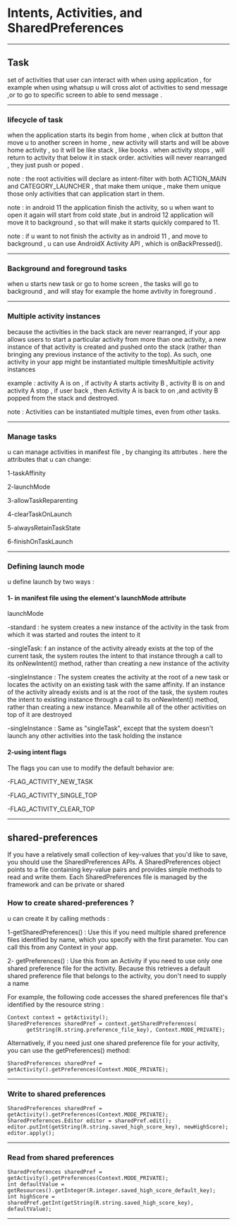  # Intents, Activities, and SharedPreferences
 
 ___
 
 ## Task
 set of activities that user can interact with when using application , for example when using whatsup u will cross alot of activities to send message ,or to go to specific screen to able to send message .
 
 ___
 
 ### lifecycle of task
 when the application starts its begin from home , when click at button that move u to another screen in home , new activity will starts and will be above home activity , so it will be like stack , like books . when activity stops , will return to activity that below it in stack order. activities will never rearranged , they just push or poped .
 
 note : the root activities will declare as intent-filter with both ACTION_MAIN and CATEGORY_LAUNCHER , that make them unique , make them unique  those only activities that can application start in them.
 
 note : in android 11 the application finish the activity, so u when want to open it again will start from cold state ,but in android 12 application will move it to background , so that will make it starts quickly compared to 11.
 
 note : if u want to not finish the activity as in android 11 , and move to background , u can use AndroidX Activity API , which is onBackPressed().
 
 ___
 
 ### Background and foreground tasks
 when u starts new task or go to home screen , the tasks will go to background , and will stay for example the home avtivity in foreground .
 
 ___
 
 ### Multiple activity instances
 because the activities in the back stack are never rearranged, if your app allows users to start a particular activity from more than one activity, a new instance of that activity is created and pushed onto the stack (rather than bringing any previous instance of the activity to the top). As such, one activity in your app might be instantiated multiple timesMultiple activity instances
 
 example : activity A is on , if activity A starts activity B , activity B is on and activity A stop , if user back , then Activity A is back to on ,and activity B popped from the stack and destroyed.
 
 note : Activities can be instantiated multiple times, even from other tasks.
 
 ___
 
 ### Manage tasks
 u can manage activities in manifest file , by changing its attrbutes . here the attributes that u can change:
 
1-taskAffinity

2-launchMode

3-allowTaskReparenting

4-clearTaskOnLaunch

5-alwaysRetainTaskState

6-finishOnTaskLaunch

___

### Defining launch mode
u define launch by two ways :

#### 1- in manifest file using the <activity> element's launchMode attribute
  
  launchMode 
  
  -standard : he system creates a new instance of the activity in the task from which it was started and routes the intent to it
  
  -singleTask: f an instance of the activity already exists at the top of the current task, the system routes the intent to that instance through a call to its onNewIntent() method, rather than creating a new instance of the activity
  
  -singleInstance : The system creates the activity at the root of a new task or locates the activity on an existing task with the same affinity. If an instance of the activity already exists and is at the root of the task, the system routes the intent to existing instance through a call to its onNewIntent() method, rather than creating a new instance. Meanwhile all of the other activities on top of it are destroyed
  
  -singleInstance : Same as "singleTask", except that the system doesn't launch any other activities into the task holding the instance
  

#### 2-using intent flags 
The flags you can use to modify the default behavior are:
  
  -FLAG_ACTIVITY_NEW_TASK
  
  -FLAG_ACTIVITY_SINGLE_TOP
  
  -FLAG_ACTIVITY_CLEAR_TOP
  
  ___
 
 ## shared-preferences
 If you have a relatively small collection of key-values that you'd like to save, you should use the SharedPreferences APIs. A SharedPreferences object points to a file containing key-value pairs and provides simple methods to read and write them. Each SharedPreferences file is managed by the framework and can be private or shared
  
### How to create shared-preferences ?
  u can create it by calling methods :
  
  1-getSharedPreferences() :  Use this if you need multiple shared preference files identified by name, which you specify with the first parameter. You can call this from any Context in your app.
  
 2- getPreferences() :  Use this from an Activity if you need to use only one shared preference file for the activity. Because this retrieves a default shared preference file that belongs to the activity, you don't need to supply a name
  
 For example, the following code accesses the shared preferences file that's identified by the resource string :
  
  ```
  Context context = getActivity();
SharedPreferences sharedPref = context.getSharedPreferences(
        getString(R.string.preference_file_key), Context.MODE_PRIVATE);
  ```
  
Alternatively, if you need just one shared preference file for your activity, you can use the getPreferences() method:
  
  ```
 SharedPreferences sharedPref = getActivity().getPreferences(Context.MODE_PRIVATE);
```
  _____
 
  ### Write to shared preferences
  
  ```
  SharedPreferences sharedPref = getActivity().getPreferences(Context.MODE_PRIVATE);
SharedPreferences.Editor editor = sharedPref.edit();
editor.putInt(getString(R.string.saved_high_score_key), newHighScore);
editor.apply();
  ```
  ____
 
  ### Read from shared preferences
  
  ```
  SharedPreferences sharedPref = getActivity().getPreferences(Context.MODE_PRIVATE);
int defaultValue = getResources().getInteger(R.integer.saved_high_score_default_key);
int highScore = sharedPref.getInt(getString(R.string.saved_high_score_key), defaultValue);
  ```
  ___
 
